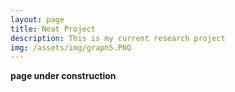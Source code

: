 ```yaml
---
layout: page
title: Neat Project
description: This is my current research project
img: /assets/img/graph5.PNG
---
```




**page under construction**





